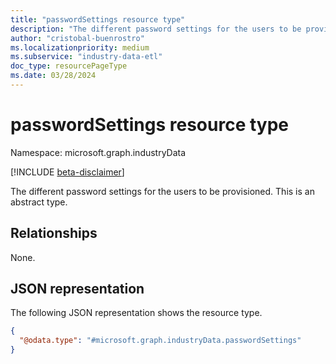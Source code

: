 ```yaml
---
title: "passwordSettings resource type"
description: "The different password settings for the users to be provisioned"
author: "cristobal-buenrostro"
ms.localizationpriority: medium
ms.subservice: "industry-data-etl"
doc_type: resourcePageType
ms.date: 03/28/2024
---
```


# passwordSettings resource type

Namespace: microsoft.graph.industryData

[!INCLUDE [beta-disclaimer](../../includes/beta-disclaimer.md)]

The different password settings for the users to be provisioned.
This is an abstract type.

## Relationships

None.

## JSON representation

The following JSON representation shows the resource type.

<!-- {
  "blockType": "resource",
  "@odata.type": "microsoft.graph.industryData.passwordSettings"
}
-->

```json
{
  "@odata.type": "#microsoft.graph.industryData.passwordSettings"
}
```
